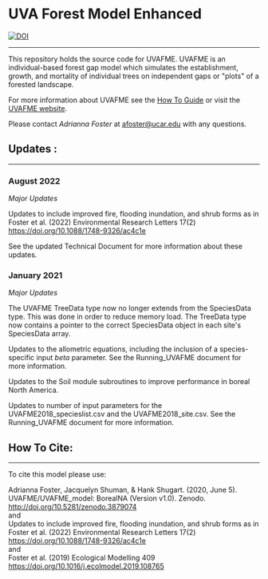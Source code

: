 
# UVA Forest Model Enhanced

[![DOI](https://zenodo.org/badge/145996324.svg)](https://zenodo.org/badge/latestdoi/145996324)

---------------------------------

This repository holds the source code for UVAFME. UVAFME is an individual-based forest gap model which simulates the establishment, growth, and mortality of individual trees on independent gaps or "plots" of a forested landscape.

For more information about UVAFME see the [How To Guide](https://github.com/UVAFME/UVAFME_model/blob/main/Running_UVAFME.pdf) or visit the [UVAFME website](https://uvafme.github.io/).

Please contact *Adrianna Foster* at afoster@ucar.edu with any questions.

## Updates :
------------------------------

### August 2022

_Major Updates_

Updates to include improved fire, flooding inundation, and shrub forms as in Foster et al. (2022) Environmental Research Letters 17(2) https://doi.org/10.1088/1748-9326/ac4c1e

See the updated Technical Document for more information about these updates.

### January 2021

_Major Updates_

The UVAFME TreeData type now no longer extends from the SpeciesData type. This was done in order to
reduce memory load. The TreeData type now contains a pointer to the correct SpeciesData object in each
site's SpeciesData array.

Updates to the allometric equations, including the inclusion of a species-specific input *beta* parameter.
See the Running_UVAFME document for more information.

Updates to the Soil module subroutines to improve performance in boreal North America.

Updates to number of input parameters for the UVAFME2018_specieslist.csv and the
UVAFME2018_site.csv. See the Running_UVAFME document for more information.


## How To Cite:
------------------------------

To cite this model please use:

Adrianna Foster, Jacquelyn Shuman, & Hank Shugart. (2020, June 5). UVAFME/UVAFME_model: BorealNA (Version v1.0). Zenodo. http://doi.org/10.5281/zenodo.3879074 <br/>
and <br/>
Updates to include improved fire, flooding inundation, and shrub forms as in Foster et al. (2022) Environmental Research Letters 17(2) https://doi.org/10.1088/1748-9326/ac4c1e
<br/>
and <br/>
Foster et al. (2019) Ecological Modelling 409 https://doi.org/10.1016/j.ecolmodel.2019.108765
